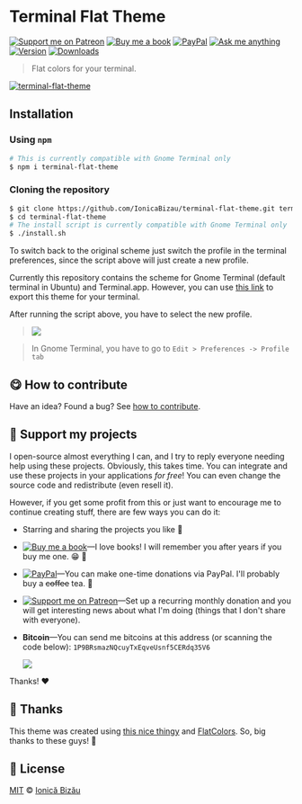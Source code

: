<!-- Please do not edit this file. Edit the `blah` field in the `package.json` instead. If in doubt, open an issue. -->


# Terminal Flat Theme

 [![Support me on Patreon][badge_patreon]][patreon] [![Buy me a book][badge_amazon]][amazon] [![PayPal][badge_paypal_donate]][paypal-donations] [![Ask me anything](https://img.shields.io/badge/ask%20me-anything-1abc9c.svg)](https://github.com/IonicaBizau/ama) [![Version](https://img.shields.io/npm/v/terminal-flat-theme.svg)](https://www.npmjs.com/package/terminal-flat-theme) [![Downloads](https://img.shields.io/npm/dt/terminal-flat-theme.svg)](https://www.npmjs.com/package/terminal-flat-theme)

> Flat colors for your terminal.

[![terminal-flat-theme](http://i.imgur.com/FPKTTj3.png)](#)

## Installation
### Using `npm`
```sh
# This is currently compatible with Gnome Terminal only
$ npm i terminal-flat-theme
```
### Cloning the repository
```sh
$ git clone https://github.com/IonicaBizau/terminal-flat-theme.git terminal-flat-theme
$ cd terminal-flat-theme
# The install script is currently compatible with Gnome Terminal only
$ ./install.sh
```

To switch back to the original scheme just switch the profile in the terminal preferences, since the script above will just create a new profile.

Currently this repository contains the scheme for Gnome Terminal (default terminal in Ubuntu) and Terminal.app. However, you can use [this link](http://terminal.sexy/#FyY0-vr6V2x_7mJUUNqL_blNY7Hlx4HlU97DuLu7eY6j_HtuZfai_dhAYrz51J3rV-3P2-Dg) to export this theme for your terminal.

After running the script above, you have to select the new profile.

> ![](http://i.imgur.com/jyKoljR.png)

> In Gnome Terminal, you have to go to `Edit > Preferences -> Profile tab`


## :yum: How to contribute
Have an idea? Found a bug? See [how to contribute][contributing].


## :sparkling_heart: Support my projects

I open-source almost everything I can, and I try to reply everyone needing help using these projects. Obviously,
this takes time. You can integrate and use these projects in your applications *for free*! You can even change the source code and redistribute (even resell it).

However, if you get some profit from this or just want to encourage me to continue creating stuff, there are few ways you can do it:

 - Starring and sharing the projects you like :rocket:
 - [![Buy me a book][badge_amazon]][amazon]—I love books! I will remember you after years if you buy me one. :grin: :book:
 - [![PayPal][badge_paypal]][paypal-donations]—You can make one-time donations via PayPal. I'll probably buy a ~~coffee~~ tea. :tea:
 - [![Support me on Patreon][badge_patreon]][patreon]—Set up a recurring monthly donation and you will get interesting news about what I'm doing (things that I don't share with everyone).
 - **Bitcoin**—You can send me bitcoins at this address (or scanning the code below): `1P9BRsmazNQcuyTxEqveUsnf5CERdq35V6`

    ![](https://i.imgur.com/z6OQI95.png)

Thanks! :heart:


## :cake: Thanks
This theme was created using [this nice thingy](http://terminal.sexy/) and [FlatColors](http://flatuicolors.com/). So, big thanks to these guys! :cake:


## :scroll: License

[MIT][license] © [Ionică Bizău][website]

[badge_patreon]: http://ionicabizau.github.io/badges/patreon.svg
[badge_amazon]: http://ionicabizau.github.io/badges/amazon.svg
[badge_paypal]: http://ionicabizau.github.io/badges/paypal.svg
[badge_paypal_donate]: http://ionicabizau.github.io/badges/paypal_donate.svg
[patreon]: https://www.patreon.com/ionicabizau
[amazon]: http://amzn.eu/hRo9sIZ
[paypal-donations]: https://www.paypal.com/cgi-bin/webscr?cmd=_s-xclick&hosted_button_id=RVXDDLKKLQRJW
[donate-now]: http://i.imgur.com/6cMbHOC.png

[license]: http://showalicense.com/?fullname=Ionic%C4%83%20Biz%C4%83u%20%3Cbizauionica%40gmail.com%3E%20(https%3A%2F%2Fionicabizau.net)&year=2014#license-mit
[website]: https://ionicabizau.net
[contributing]: /CONTRIBUTING.md
[docs]: /DOCUMENTATION.md
